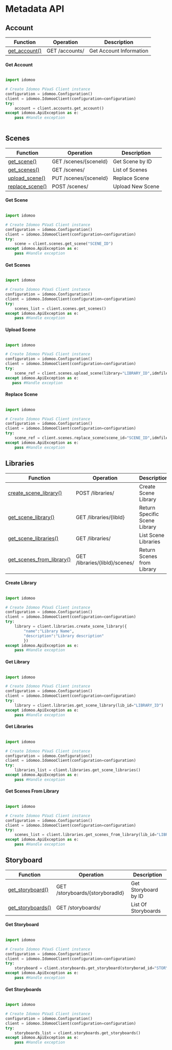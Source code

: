 # Metadata API

## Account
|Function |Operation | Description|
|---|---|---|
| [get_account()](#get-account) | GET /accounts/	|Get Account Information|

#### Get Account
```python

import idomoo

# Create Idomoo PVaaS Client instance
configuration = idomoo.Configuration()
client = idomoo.IdomooClient(configuration=configuration)
try:
    account = client.accounts.get_account()
except idomoo.ApiException as e:
    pass #Handle exception
    

```

## Scenes

|Function |Operation | Description|
|---|---|---|
| [get_scene()](#get-scene) | GET /scenes/{sceneId} | Get Scene by ID|
| [get_scenes()](#get-scenes) | GET /scenes/ |	List of Scenes|
| [upload_scene()](#upload-scene) | PUT /scenes/{sceneId} | Replace Scene |
| [replace_scene()](#replace-scene)| POST /scenes/ |	Upload New Scene|

#### Get Scene
```python

import idomoo

# Create Idomoo PVaaS Client instance
configuration = idomoo.Configuration()
client = idomoo.IdomooClient(configuration=configuration)
try:
    scene = client.scenes.get_scene("SCENE_ID")
except idomoo.ApiException as e:
    pass #Handle exception

```
#### Get Scenes
```python

import idomoo

# Create Idomoo PVaaS Client instance
configuration = idomoo.Configuration()
client = idomoo.IdomooClient(configuration=configuration)
try:
    scenes_list = client.scenes.get_scenes()
except idomoo.ApiException as e:
    pass #Handle exception

```
#### Upload Scene
```python

import idomoo

# Create Idomoo PVaaS Client instance
configuration = idomoo.Configuration()
client = idomoo.IdomooClient(configuration=configuration)
try:
    scene_ref = client.scenes.upload_scene(library="LIBRARY_ID",idmfile="IDM_FILE_PATH")
except idomoo.ApiException as e:
   pass #Handle exception

```
#### Replace Scene
```python

import idomoo

# Create Idomoo PVaaS Client instance
configuration = idomoo.Configuration()
client = idomoo.IdomooClient(configuration=configuration)
try:
    scene_ref = client.scenes.replace_scene(scene_id="SCENE_ID",idmfile="IDM_FILE_PATH")
except idomoo.ApiException as e:
    pass #Handle exception

```

## Libraries
|Function |Operation | Description|
|---|---|---|
| [create_scene_library()](#create-library) |POST /libraries/	|Create Scene Library|
| [get_scene_library()](#get-library) |GET /libraries/{libId}	|Return Specific Scene Library|
| [get_scene_libraries()](#get-libraries) |GET /libraries/	|List Scene Libraries|
| [get_scenes_from_library()](#get-scenes-from-library) |GET /libraries/{libId}/scenes/	|Return Scenes from Library|

#### Create Library

```python

import idomoo

# Create Idomoo PVaaS Client instance
configuration = idomoo.Configuration()
client = idomoo.IdomooClient(configuration=configuration)
try:
    library = client.libraries.create_scene_library({
        "name":"Library Name",
        "description":"Library description"
        })
except idomoo.ApiException as e:
    pass #Handle exception

```

#### Get Library
```python

import idomoo

# Create Idomoo PVaaS Client instance
configuration = idomoo.Configuration()
client = idomoo.IdomooClient(configuration=configuration)
try:
    library = client.libraries.get_scene_library(lib_id="LIBRARY_ID")
except idomoo.ApiException as e:
    pass #Handle exception

```
#### Get Libraries
```python

import idomoo

# Create Idomoo PVaaS Client instance
configuration = idomoo.Configuration()
client = idomoo.IdomooClient(configuration=configuration)
try:
    libraries_list = client.libraries.get_scene_libraries()
except idomoo.ApiException as e:
    pass #Handle exception

```
#### Get Scenes From Library
```python

import idomoo

# Create Idomoo PVaaS Client instance
configuration = idomoo.Configuration()
client = idomoo.IdomooClient(configuration=configuration)
try:
    scenes_list = client.libraries.get_scenes_from_library(lib_id="LIBRARY_ID")
except idomoo.ApiException as e:
    pass #Handle exception

```

## Storyboard
|Function |Operation | Description|
|---|---|---|
| [get_storyboard()](#get-storyboard) | GET /storyboards/{storyboradId} | Get Storyboard by ID|
| [get_storyboards()](#get-storyboards) | GET /storyboards/ | List Of Storyboards|
 
 #### Get Storyboard
```python

import idomoo

# Create Idomoo PVaaS Client instance
configuration = idomoo.Configuration()
client = idomoo.IdomooClient(configuration=configuration)
try:
    storyboard = client.storyboards.get_storyboard(storyborad_id="STORYBOARD_ID")
except idomoo.ApiException as e:
    pass #Handle exception

```
#### Get Storyboards
```python

import idomoo

# Create Idomoo PVaaS Client instance
configuration = idomoo.Configuration()
client = idomoo.IdomooClient(configuration=configuration)
try:
    storyboards_list = client.storyboards.get_storyboards()
except idomoo.ApiException as e:
    pass #Handle exception

```